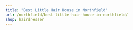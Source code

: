 ```yaml
---
title: "Best Little Hair House in Northfield"
url: /northfield/best-little-hair-house-in-northfield/
shop: hairdresser
---
```

